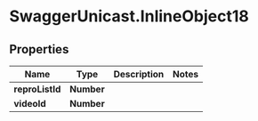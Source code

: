 # SwaggerUnicast.InlineObject18

## Properties

Name | Type | Description | Notes
------------ | ------------- | ------------- | -------------
**reproListId** | **Number** |  | 
**videoId** | **Number** |  | 



